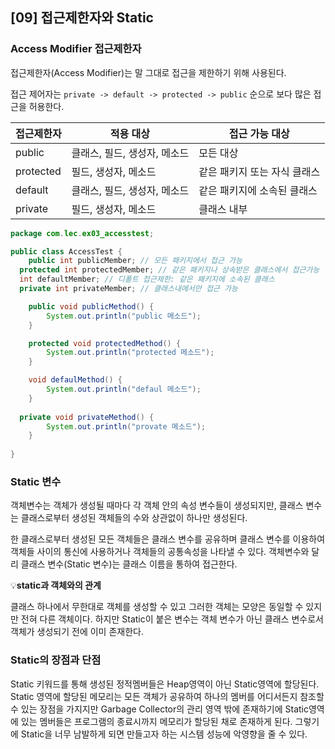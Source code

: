 ## [09] 접근제한자와 Static

### Access Modifier 접근제한자

접근제한자(Access Modifier)는 말 그대로 접근을 제한하기 위해 사용된다. 

접근 제어자는 `private -> default -> protected -> public` 순으로 보다 많은 접근을 허용한다. 

| 접근제한자 | 적용 대상                    | 접근 가능 대상               |
| ---------- | ---------------------------- | ---------------------------- |
| public     | 클래스, 필드, 생성자, 메소드 | 모든 대상                    |
| protected  | 필드, 생성자, 메소드         | 같은 패키지 또는 자식 클래스 |
| default    | 클래스, 필드, 생성자, 메소드 | 같은 패키지에 소속된 클래스  |
| private    | 필드, 생성자, 메소드         | 클래스 내부                  |

```java
package com.lec.ex03_accesstest;

public class AccessTest {
	public int publicMember; // 모든 패키지에서 접근 가능
  protected int protectedMember; // 같은 패키지나 상속받은 클래스에서 접근가능
  int defaultMember; // 디폴트 접근제한: 같은 패키지에 소속된 클래스
  private int privateMember; // 클래스내에서만 접근 가능

  	public void publicMethod() {
		System.out.println("public 메소드");
	}

	protected void protectedMethod() {
		System.out.println("protected 메소드");
	}

	void defaulMethod() {
		System.out.println("defaul 메소드");
	}
  
  private void privateMethod() {
		System.out.println("provate 메소드");
	}
  
}
```



### Static 변수

객체변수는 객체가 생성될 때마다 각 객체 안의 속성 변수들이 생성되지만, 클래스 변수는 클래스로부터 생성된 객체들의 수와 상관없이 하나만 생성된다.

한 클래스로부터 생성된 모든 객체들은 클래스 변수를 공유하며 클래스 변수를 이용하여 객체들 사이의 통신에 사용하거나 객체들의 공통속성을 나타낼 수 있다. 객체변수와 달리 클래스 변수(Static 변수)는 클래스 이름을 통하여 접근한다.



💡**static과 객체와의 관계**

클래스 하나에서 무한대로 객체를 생성할 수 있고 그러한 객체는 모양은 동일할 수 있지만 전혀 다른 객체이다. 하지만 Static이 붙은 변수는 객체 변수가 아닌 클래스 변수로서 객체가 생성되기 전에 이미 존재한다.



### Static의 장점과 단점

Static 키워드를 통해 생성된 정적멤버들은 Heap영역이 아닌 Static영역에 할당된다. Static 영역에 할당된 메모리는 모든 객체가 공유하여 하나의 멤버를 어디서든지 참조할 수 있는 장점을 가지지만 Garbage Collector의 관리 영역 밖에 존재하기에 Static영역에 있는 멤버들은 프로그램의 종료시까지 메모리가 할당된 채로 존재하게 된다. 그렇기에 Static을 너무 남발하게 되면 만들고자 하는 시스템 성능에 악영향을 줄 수 있다.
